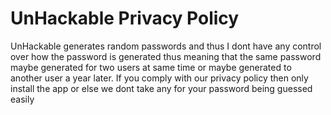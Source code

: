 # UnHackable Privacy Policy

UnHackable generates random passwords and thus I dont have any control over how the password is generated
thus meaning that the same password maybe generated for two users at same time or maybe generated to another
user a year later. If you comply with our privacy policy then only install the app or else we dont take any
for your password being guessed easily

